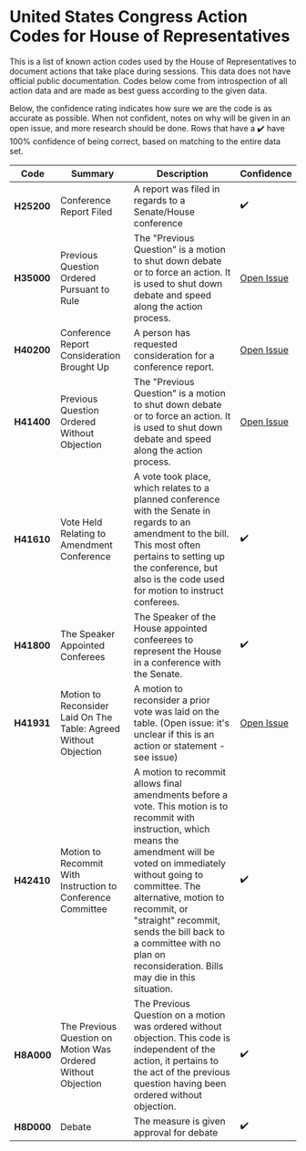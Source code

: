 # United States Congress Action Codes for House of Representatives

This is a list of known action codes used by the House of Representatives to document actions that take place during sessions. This data does not have official public documentation. Codes below come from introspection of all action data and are made as best guess according to the given data.

Below, the confidence rating indicates how sure we are the code is as accurate as possible. When not confident, notes on why will be given in an open issue, and more research should be done. Rows that have a :heavy_check_mark: have 100% confidence of being correct, based on matching to the entire data set.

| Code | Summary | Description | Confidence |
| --- | --- | --- | --- |
| **H25200** | Conference Report Filed | A report was filed in regards to a Senate/House conference | :heavy_check_mark: |
| **H35000** | Previous Question Ordered Pursuant to Rule | The "Previous Question" is a motion to shut down debate or to force an action. It is used to shut down debate and speed along the action process. | [Open Issue](https://github.com/use-civic/united-states-congress-house-action-codes/issues/1) |
| **H40200** | Conference Report Consideration Brought Up | A person has requested consideration for a conference report. | [Open Issue](https://github.com/use-civic/united-states-congress-house-action-codes/issues/3) |
| **H41400** | Previous Question Ordered Without Objection | The "Previous Question" is a motion to shut down debate or to force an action. It is used to shut down debate and speed along the action process. | [Open Issue](https://github.com/use-civic/united-states-congress-house-action-codes/issues/1) |
| **H41610** | Vote Held Relating to Amendment Conference | A vote took place, which relates to a planned conference with the Senate in regards to an amendment to the bill. This most often pertains to setting up the conference, but also is the code used for motion to instruct conferees. | :heavy_check_mark: |
| **H41800** | The Speaker Appointed Conferees | The Speaker of the House appointed confeerees to represent the House in a conference with the Senate. | :heavy_check_mark: |
| **H41931** | Motion to Reconsider Laid On The Table: Agreed Without Objection | A motion to reconsider a prior vote was laid on the table. (Open issue: it's unclear if this is an action or statement - see issue) | [Open Issue](https://github.com/use-civic/united-states-congress-house-action-codes/issues/2) |
| **H42410** | Motion to Recommit With Instruction to Conference Committee | A motion to recommit allows final amendments before a vote. This motion is to recommit with instruction, which means the amendment will be voted on immediately without going to committee. The alternative, motion to recommit, or "straight" recommit, sends the bill back to a committee with no plan on reconsideration. Bills may die in this situation.  | :heavy_check_mark: |
| **H8A000** | The Previous Question on Motion Was Ordered Without Objection | The Previous Question on a motion was ordered without objection. This code is independent of the action, it pertains to the act of the previous question having been ordered without objection. | :heavy_check_mark: |
| **H8D000** | Debate | The measure is given approval for debate | :heavy_check_mark: |

